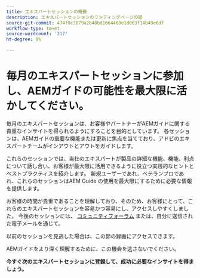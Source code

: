 ```yaml
---
title: エキスパートセッションの概要
description: エキスパートセッションのランディングページの節
source-git-commit: 474f9c3079a2b48bd1664469e1d063f14b49e6df
workflow-type: tm+mt
source-wordcount: '217'
ht-degree: 0%

---
```


# 毎月のエキスパートセッションに参加し、AEMガイドの可能性を最大限に活かしてください。

毎月のエキスパートセッションは、お客様やパートナーがAEMガイドに関する貴重なインサイトを得られるようにすることを目的としています。 各セッションは、AEMガイドの重要な機能または更新に焦点を当てており、アドビのエキスパートチームがインアウトとアウトをガイドします。

これらのセッションでは、当社のエキスパートが製品の詳細な機能、機能、利点について話し合い、お客様が最大限に活用できるように役立つ実践的なヒントとベストプラクティスを紹介します。 新規ユーザーであれ、ベテランプロであれ、これらのセッションはAEM Guide の使用を最大限にするために必要な情報を提供します。

お客様の時間が貴重であることを理解しており、そのため、お客様にとって、これらのエキスパートセッションを容易かつ容易にし、アクセスしやすくしました。 今後のセッションには、 [コミュニティフォーラム](https://experienceleaguecommunities.adobe.com/t5/experience-manager-guides/ct-p/aem-xml-documentation) または、自分に送信された電子メールを通じて。

以前のセッションを見逃した場合は、この節の録画にアクセスできます。

AEMガイドをより深く理解するために、この機会を逃さないでください。

**今すぐ次のエキスパートセッションに登録して、成功に必要なインサイトを得ましょう。**